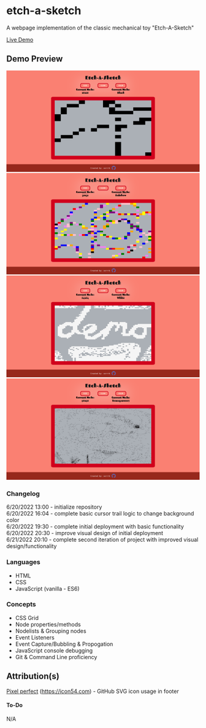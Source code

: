 # etch-a-sketch
A webpage implementation of the classic mechanical toy "Etch-A-Sketch"<br>

[Live Demo](https://sorrrb.github.io/js-etch-a-sketch/)

## Demo Preview
![Etch-A-Sketch Demo first image](./resources/demoblack.png)
![Etch-A-Sketch Demo second image](./resources/demorgb.png)
![Etch-A-Sketch Demo third image](./resources/demowhite.png)
![Etch-A-Sketch Demo fourth image](./resources/demohsl.png)

### Changelog
6/20/2022 13:00 - initialize repository<br>
6/20/2022 16:04 - complete basic cursor trail logic to change background color<br>
6/20/2022 19:30 - complete initial deployment with basic functionality<br>
6/20/2022 20:30 - improve visual design of initial deployment<br>
6/21/2022 20:10 - complete second iteration of project with improved visual design/functionality<br>

### Languages
- HTML
- CSS
- JavaScript (vanilla - ES6)

### Concepts
- CSS Grid
- Node properties/methods
- Nodelists & Grouping nodes
- Event Listeners
- Event Capture/Bubbling & Propogation
- JavaScript console debugging
- Git & Command Line proficiency

## Attribution(s)
[Pixel perfect](https://www.flaticon.com/authors/pixel-perfect) (https://icon54.com) - GitHub SVG icon usage in footer

#### To-Do
N/A